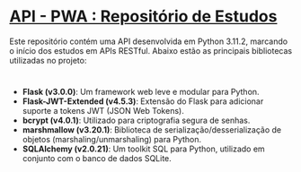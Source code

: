 # [API - PWA : Repositório de Estudos](https://github.com/LG-HAKI/API-PWA)

Este repositório contém uma API desenvolvida em Python 3.11.2, marcando o início dos estudos em APIs RESTful. Abaixo estão as principais bibliotecas utilizadas no projeto:
#

- **Flask (v3.0.0)**: Um framework web leve e modular para Python.
- **Flask-JWT-Extended (v4.5.3)**: Extensão do Flask para adicionar suporte a tokens JWT (JSON Web Tokens).
- **bcrypt (v4.0.1)**: Utilizado para criptografia segura de senhas.
- **marshmallow (v3.20.1)**: Biblioteca de serialização/desserialização de objetos (marshaling/unmarshaling) para Python.
- **SQLAlchemy (v2.0.21)**: Um toolkit SQL para Python, utilizado em conjunto com o banco de dados SQLite.


